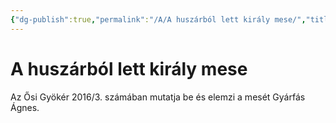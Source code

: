 ```yaml
---
{"dg-publish":true,"permalink":"/A/A huszárból lett király mese/","title":"A huszárból lett király mese","tags":["dg_uploaded"],"created":"2023-10-22T12:47","updated":"2023-10-25T12:12"}
---
```



# A huszárból lett király mese

Az Ősi Gyökér 2016/3. számában mutatja be és elemzi a mesét Gyárfás Ágnes.  